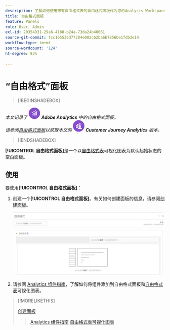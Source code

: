 ```yaml
---
description: 了解如何使用带有自由格式表的自由格式面板作为您的Analysis Workspace项目的开始状态。
title: 自由格式面板
feature: Panels
role: User, Admin
exl-id: 20354931-29a6-4180-b24a-73da24b40061
source-git-commit: fcc165536d77284e002cb2ba6b7856be1fdb3e14
workflow-type: tm+mt
source-wordcount: '124'
ht-degree: 83%

---
```


# “自由格式”面板

>[!BEGINSHADEBOX]

_本文记录了_ ![AdobeAnalytics](/help/assets/icons/AdobeAnalytics.svg) _**Adobe Analytics** 中的自由格式面板。_<br/>_请参阅[自由格式面板](/help/analyze/analysis-workspace/c-panels/freeform-panel.md)以获取本文的_ ![CustomerJourneyAnalytics](/help/assets/icons/CustomerJourneyAnalytics.svg) _**Customer Journey Analytics** 版本。_

>[!ENDSHADEBOX]


**[!UICONTROL 自由格式面板]**&#x200B;是一个以[自由格式表](/help/analyze/analysis-workspace/visualizations/freeform-table/freeform-table.md)可视化图表为默认起始状态的空白面板。

## 使用

要使用&#x200B;**[!UICONTROL 自由格式面板]**：

1. 创建一个&#x200B;**[!UICONTROL 自由格式面板]**。有关如何创建面板的信息，请参阅[创建面板](panels.md#create-a-panel)。

   ![默认自由格式面板显示带有自由格式表的空白面板。](assets/freeform-panel.png)

1. 请参阅 [Analytics 组件指南](/help/components/home.md)，了解如何将组件添加到自由格式面板和[自由格式表](/help/analyze/analysis-workspace/visualizations/freeform-table/freeform-table.md)可视化图表。


>[!MORELIKETHIS]
>
>[创建面板](/help/analyze/analysis-workspace/c-panels/panels.md#create-a-panel)
>>[Analytics 组件指南](/help/components/home.md)
>>[自由格式表可视化图表](/help/analyze/analysis-workspace/visualizations/freeform-table/freeform-table.md)
>

